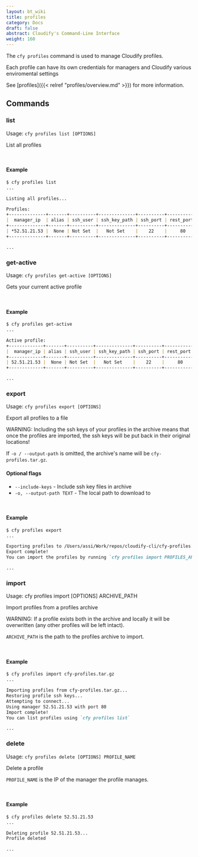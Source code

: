```yaml
---
layout: bt_wiki
title: profiles
category: Docs
draft: false
abstract: Cloudify's Command-Line Interface
weight: 160
---
```


The `cfy profiles` command is used to manage Cloudify profiles.

Each profile can have its own credentials for managers and Cloudify various enviromental settings

See [profiles]({{< relref "profiles/overview.md" >}}) for more information.


## Commands

### list

Usage: `cfy profiles list [OPTIONS]`

List all profiles

&nbsp;
#### Example

```markdown
$ cfy profiles list
...

Listing all profiles...

Profiles:
+--------------+-------+----------+--------------+----------+-----------+---------------+
|  manager_ip  | alias | ssh_user | ssh_key_path | ssh_port | rest_port | rest_protocol |
+--------------+-------+----------+--------------+----------+-----------+---------------+
| *52.51.21.53 |  None | Not Set  |   Not Set    |    22    |     80    |      http     |
+--------------+-------+----------+--------------+----------+-----------+---------------+

...
```

### get-active

Usage: `cfy profiles get-active [OPTIONS]`

Gets your current active profile

&nbsp;
#### Example

```markdown
$ cfy profiles get-active
...

Active profile:
+-------------+-------+----------+--------------+----------+-----------+---------------+
|  manager_ip | alias | ssh_user | ssh_key_path | ssh_port | rest_port | rest_protocol |
+-------------+-------+----------+--------------+----------+-----------+---------------+
| 52.51.21.53 |  None | Not Set  |   Not Set    |    22    |     80    |      http     |
+-------------+-------+----------+--------------+----------+-----------+---------------+

...
```


### export

Usage: `cfy profiles export [OPTIONS]`

Export all profiles to a file

WARNING: Including the ssh keys of your profiles in the archive means that
once the profiles are imported, the ssh keys will be put back in their
original locations!

If `-o / --output-path` is omitted, the archive's name will be `cfy-
profiles.tar.gz`.

#### Optional flags

*  `--include-keys` - 	Include ssh key files in archive
*  `-o, --output-path TEXT` - 
						The local path to download to

&nbsp;
#### Example

```markdown
$ cfy profiles export
...

Exporting profiles to /Users/assi/Work/repos/cloudify-cli/cfy-profiles.tar.gz...
Export complete!
You can import the profiles by running `cfy profiles import PROFILES_ARCHIVE`

...
```


### import

Usage: cfy profiles import [OPTIONS] ARCHIVE_PATH

Import profiles from a profiles archive

WARNING: If a profile exists both in the archive and locally it will be
overwritten (any other profiles will be left intact).

`ARCHIVE_PATH` is the path to the profiles archive to import.

&nbsp;
#### Example

```markdown
$ cfy profiles import cfy-profiles.tar.gz
...

Importing profiles from cfy-profiles.tar.gz...
Restoring profile ssh keys...
Attempting to connect...
Using manager 52.51.21.53 with port 80
Import complete!
You can list profiles using `cfy profiles list`

...
```

### delete

Usage: `cfy profiles delete [OPTIONS] PROFILE_NAME`

Delete a profile

`PROFILE_NAME` is the IP of the manager the profile manages.

&nbsp;
#### Example

```markdown
$ cfy profiles delete 52.51.21.53
...

Deleting profile 52.51.21.53...
Profile deleted

...
```